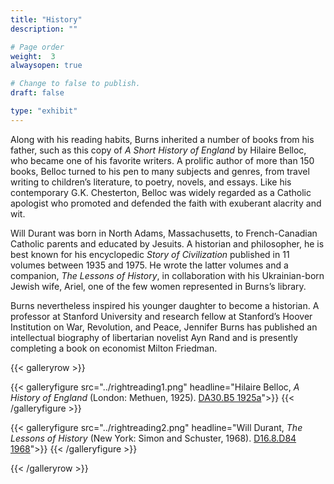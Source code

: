 ```yaml
---
title: "History"
description: ""

# Page order
weight:  3
alwaysopen: true

# Change to false to publish.
draft: false

type: "exhibit"
---
```

Along with his reading habits, Burns inherited a number of books from his father, such as this copy of *A Short History of England* by Hilaire Belloc, who became one of his favorite writers. A prolific author of more than 150 books, Belloc turned to his pen to many subjects and genres, from travel writing to children’s literature, to poetry, novels, and essays. Like his contemporary G.K. Chesterton, Belloc was widely regarded as a Catholic apologist who promoted and defended the faith with exuberant alacrity and wit.

Will Durant was born in North Adams, Massachusetts, to French-Canadian Catholic parents and educated by Jesuits. A historian and philosopher, he is best known for his encyclopedic *Story of Civilization* published in 11 volumes between 1935 and 1975. He wrote the latter volumes and a companion, *The Lessons of History*, in collaboration with his Ukrainian-born Jewish wife, Ariel, one of the few women represented in Burns’s library.

Burns nevertheless inspired his younger daughter to become a historian. A professor at Stanford University and research fellow at Stanford’s Hoover Institution on War, Revolution, and Peace, Jennifer Burns has published an intellectual biography of libertarian novelist Ayn Rand and is presently completing a book on economist Milton Friedman.

{{< galleryrow >}}

{{< galleryfigure src="../rightreading1.png"
           headline="Hilaire Belloc, *A History of England* (London: Methuen, 1925). [DA30.B5 1925a](https://bc-primo.hosted.exlibrisgroup.com/permalink/f/1jdnfk3/ALMA-BC21357998630001021)">}}
{{< /galleryfigure >}}

{{< galleryfigure src="../rightreading2.png"
           headline="Will Durant, *The Lessons of History* (New York: Simon and Schuster, 1968). [D16.8.D84 1968](https://bc-primo.hosted.exlibrisgroup.com/permalink/f/1jdnfk3/ALMA-BC21332352920001021)">}}
{{< /galleryfigure >}}

{{< /galleryrow >}}
